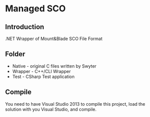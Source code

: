 # Managed SCO

## Introduction

.NET Wrapper of Mount&Blade SCO File Format

## Folder
* Native - original C files written by Swyter  
* Wrapper - C++/CLI Wrapper  
* Test - CSharp Test application  

## Compile
You need to have Visual Studio 2013 to compile this project, load the solution with you Visual Studio, and compile.
